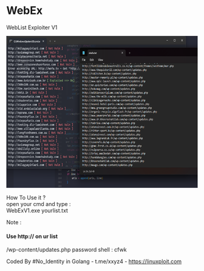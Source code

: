 # WebEx
WebList Exploiter V1

<img src="https://raw.githubusercontent.com/yon3zu/WebEx/main/webex.png" height="400">

How To Use it ?<br>
open your cmd and type :<br>
WebExV1.exe yourlist.txt

Note :<br>
#### Use http:// on ur list<br>
/wp-content/updates.php password shell : cfwk

Coded By #No_Identity in Golang - t.me/xxyz4 - https://linuxploit.com
